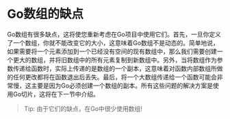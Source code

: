 # **Go数组的缺点**

Go数组有很多缺点，这将使您重新考虑在Go项目中使用它们。首先，一旦你定义了一个数组，你就不能改变它的大小，这意味着Go数组不是动态的。简单地说，如果需要将一个元素添加到一个已经没有空间的现有数组中，那么我们需要创建一个更大的数组，并将旧数组中的所有元素复制到新数组中。另外，当将数组作为参数传递给函数时，实际上传递的是数组的一个副本，这意味着对函数内部数组所做的任何更改都将在函数退出后丢失。最后，将一个大数组传递给一个函数可能会非常慢，这主要是因为Go必须创建一个数组的副本。所有这些问题的解决方案是使用Go切片，这将在下一节中介绍。

>Tip: 由于它们的缺点，在Go中很少使用数组!
